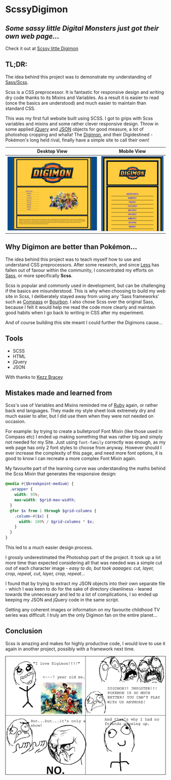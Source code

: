 # ScssyDigimon

## *Some sassy little Digital Monsters just got their own web page...*

Check it out at [Scssy little Digimon]()

## TL;DR:

The idea behind this project was to demonstrate my understanding of [Sass/Scss](http://sass-lang.com/).

Scss is a CSS preprocessor. It is fantastic for responsive design and writing dry code thanks to its Mixins and Variables. As a result it is easier to read (once the basics are understood) and much easier to maintain than standard CSS.

This was my first full website built using SCSS. I got to grips with Scss variables and mixins and some rather clever responsive design. Throw in some applied [jQuery](https://jquery.com/) and [JSON](http://www.json.org/) objects for good measure, a lot of photoshop cropping and whalla! The [Digimon](http://digimon.wikia.com/wiki/Digimon_Adventure), and their Digidestined - Pokémon's long held rival, finally have a simple site to call their own!

Desktop View                                                            |  Mobile View
:-------------------------------------------------------------------------:|:----------------------------------------------------------------------:
![Desktop view of website](images/desktopView.png "Desktop view of sassy Digimon web page") |  ![Mobile view of Web Page](images/mobileView.png "Mobile view of sassy Digimon web page")

## Why Digimon are better than Pokémon...

The idea behind this project was to teach myself how to use and understand CSS preprocessors. After some research, and since [Less](http://lesscss.org/) has fallen out of favour within the community, I concentrated my efforts on [Sass](http://sass-lang.com/), or more specifically __Scss__.

Scss is popular and commonly used in development, but can be challenging if the basics are misunderstood. This is why when choosing to build my web site in Scss, I deliberately stayed away from using any 'Sass frameworks' such as [Compass](http://compass-style.org/) or [Bourbon](http://bourbon.io/). I also chose Scss over the original Sass, because I felt it would help me read the code more clearly and maintain good habits when I go back to writing in CSS after my experiment.

And of course building this site meant I could further the Digimons cause...

## Tools

* SCSS
* HTML
* jQuery
* JSON

With thanks to [Kezz Bracey](http://tutsplus.com/authors/kezz-bracey)

## Mistakes made and learned from

Scss's use of Variables and Mixins reminded me of [Ruby](https://www.ruby-lang.org/en/) again, or rather back end languages. They made my style sheet look extremely dry and much easier to alter, but I did use them when they were not needed on occasion.

For example: by trying to create a bulletproof Font Mixin (like those used in Compass etc) I ended up making something that was rather big and simply not needed for my Site. Just using ```font-family``` correctly was enough, as my web page has only 2 font styles to choose from anyway. However should I ever increase the complexity of this page, and need more font options, it is good to know I can recreate a more complex Font Mixin again.

My favourite part of the learning curve was understanding the maths behind the Scss Mixin that generates the responsive design:
```scss
@media #{$breakpoint-medium} {
  .wrapper {
    width: 95%;
    max-width: $grid-max-width;
  }
  @for $x from 1 through $grid-columns {
    .column-#{$x} {
      width: 100% / $grid-columns * $x;
    }
  }
}
```
This led to a much easier design process.

I grossly underestimated the Photoshop part of the project. It took up a lot more time than expected considering all that was needed was a simple cut out of each character image - *easy to do, but took aaaages: cut, layer, crop, repeat, cut, layer, crop, repeat...*

I found that by trying to extract my JSON objects into their own separate file - which I was keen to do for the sake of directory cleanliness - leaned towards the unnecessary and led to a lot of complications, I so ended up keeping my JSON and jQuery code in the same script.

Getting any coherent images or information on my favourite childhood TV series was difficult. I truly am the only Digimon fan on the entire planet...

## Conclusion

Scss is amazing and makes for highly productive code, I would love to use it again in another project, possibly with a framework next time.

![](images/foreverAlone.png "Rage comic depicting loneliness")

